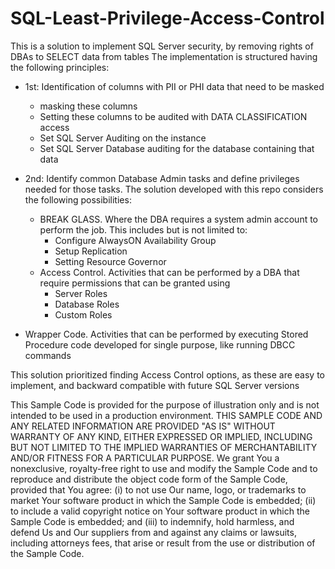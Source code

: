 # SQL-Least-Privilege-Access-Control

This is a solution to implement SQL Server security, by removing rights of DBAs to SELECT data from tables
The implementation is structured having the following principles:

- 1st: Identification of columns with PII or PHI data that need to be masked

  - masking these columns
  - Setting these columns to be audited with DATA CLASSIFICATION access
  - Set SQL Server Auditing on the instance
  - Set SQL Server Database auditing for the database containing that data

- 2nd: Identify common Database Admin tasks and define privileges needed for those tasks. The solution developed with this repo considers the following possibilities:
  - BREAK GLASS. Where the DBA requires a system admin account to perform the job. This includes but is not limited to:
    - Configure AlwaysON Availability Group
    - Setup Replication
    - Setting Resource Governor
  - Access Control. Activities that can be performed by a DBA that require permissions that can be granted using
    - Server Roles
    - Database Roles
    - Custom Roles
-   Wrapper Code. Activities that can be performed by executing Stored Procedure code developed for single purpose, like running DBCC commands

  This solution prioritized finding Access Control options, as these are easy to implement, and backward compatible with future SQL Server versions

  This Sample Code is provided for the purpose of illustration only and is not intended
  to be used in a production environment.  THIS SAMPLE CODE AND ANY RELATED INFORMATION ARE
  PROVIDED "AS IS" WITHOUT WARRANTY OF ANY KIND, EITHER EXPRESSED OR IMPLIED, INCLUDING BUT
  NOT LIMITED TO THE IMPLIED WARRANTIES OF MERCHANTABILITY AND/OR FITNESS FOR A PARTICULAR
  PURPOSE.  We grant You a nonexclusive, royalty-free right to use and modify the Sample Code
  and to reproduce and distribute the object code form of the Sample Code, provided that You
  agree: 
    (i) to not use Our name, logo, or trademarks to market Your software product in which
    the Sample Code is embedded; 
    (ii) to include a valid copyright notice on Your software product in which the Sample 
    Code is embedded; 
    and (iii) to indemnify, hold harmless, and defend Us and Our suppliers from and against 
    any claims or lawsuits, including attorneys fees, that arise or result from the use or distribution 
    of the Sample Code.

